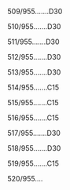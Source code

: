 509/955.......D30 


510/955.......D30 


511/955.......D30 


512/955.......D30 


513/955.......D30 


514/955.......C15 


515/955.......C15 


516/955.......C15 


517/955.......D30 


518/955.......D30 


519/955.......C15 


520/955.... 

